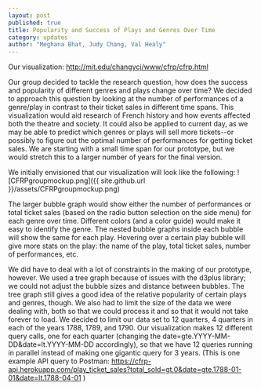 ```yaml
---
layout: post
published: true
title: Popularity and Success of Plays and Genres Over Time
category: updates
author: "Meghana Bhat, Judy Chang, Val Healy"
---
```


Our visualization: http://mit.edu/changycj/www/cfrp/cfrp.html

Our group decided to tackle the research question, how does the success and popularity of different genres and plays change over time? We decided to approach this question by looking at the number of performances of a genre/play in contrast to their ticket sales in different time spans. This visualization would aid research of French history and how events affected both the theatre and society. It could also be applied to current day, as we may be able to predict which genres or plays will sell more tickets--or possibly to figure out the optimal number of performances for getting ticket sales. We are starting with a small time span for our prototype, but we would stretch this to a larger number of years for the final version.

We initially envisioned that our visualization will look like the following:
![CFRPgroupmockup.png]({{ site.github.url }}/assets/CFRPgroupmockup.png)


The larger bubble graph would show either the number of performances or total ticket sales (based on the radio button selection on the side menu) for each genre over time. Different colors (and a color guide) would make it easy to identify the genre. The nested bubble graphs inside each bubble will show the same for each play. Hovering over a certain play bubble will give more stats on the play: the name of the play, total ticket sales, number of performances, etc.

We did have to deal with a lot of constraints in the making of our prototype, however. We used a tree graph because of issues with the d3plus library; we could not adjust the bubble sizes and distance between bubbles. The tree graph still gives a good idea of the relative popularity of certain plays and genres, though. We also had to limit the size of the data we were dealing with, both so that we could process it and so that it would not take forever to load. We decided to limit our data set to 12 quarters, 4 quarters in each of the years 1788, 1789, and 1790. Our visualization makes 12 different query calls, one for each quarter (changing the date=gte.YYYY-MM-DD&date=lt.YYYY-MM-DD accordingly), so that we have 12 queries running in parallel instead of making one gigantic query for 3 years. (This is one example API query to Postman: https://cfrp-api.herokuapp.com/play_ticket_sales?total_sold=gt.0&date=gte.1788-01-01&date=lt.1788-04-01 )
